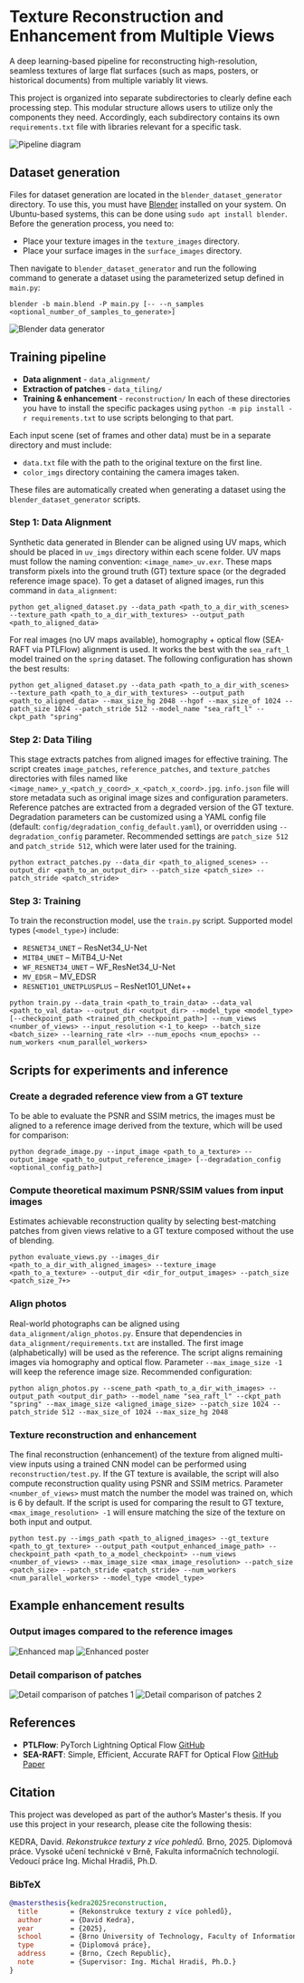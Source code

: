 # Texture Reconstruction and Enhancement from Multiple Views
A deep learning-based pipeline for reconstructing high-resolution, seamless textures of large flat surfaces (such as maps, posters, or historical documents) from multiple variably lit views.

This project is organized into separate subdirectories to clearly define each processing step. This modular structure allows users to utilize only the components they need. Accordingly, each subdirectory contains its own `requirements.txt` file with libraries relevant for a specific task.

![Pipeline diagram](images/pipeline_diagram.png)


## Dataset generation
Files for dataset generation are located in the `blender_dataset_generator` directory. To use this, you must have [Blender](https://www.blender.org/) installed on your system. On Ubuntu-based systems, this can be done using `sudo apt install blender`. Before the generation process, you need to:
- Place your texture images in the `texture_images` directory.
- Place your surface images in the `surface_images` directory.

Then navigate to `blender_dataset_generator` and run the following command to generate a dataset using the parameterized setup defined in `main.py`:
```
blender -b main.blend -P main.py [-- --n_samples <optional_number_of_samples_to_generate>]
```

![Blender data generator](images/blender.png)


## Training pipeline
- **Data alignment** - `data_alignment/`
- **Extraction of patches** - `data_tiling/`
- **Training & enhancement** - `reconstruction/`
In each of these directories you have to install the specific packages using `python -m pip install -r requirements.txt` to use scripts belonging to that part.

Each input scene (set of frames and other data) must be in a separate directory and must include:
- `data.txt` file with the path to the original texture on the first line.
- `color_imgs` directory containing the camera images taken.

These files are automatically created when generating a dataset using the `blender_dataset_generator` scripts. 


### Step 1: Data Alignment
Synthetic data generated in Blender can be aligned using UV maps, which should be placed in `uv_imgs` directory within each scene folder. UV maps must follow the naming convention: `<image_name>_uv.exr`. These maps transform pixels into the ground truth (GT) texture space (or the degraded reference image space). To get a dataset of aligned images, run this command in `data_alignment`:
```
python get_aligned_dataset.py --data_path <path_to_a_dir_with_scenes> --texture_path <path_to_a_dir_with_textures> --output_path <path_to_aligned_data>
```

For real images (no UV maps available), homography + optical flow (SEA-RAFT via PTLFlow) alignment is used. It works the best with the `sea_raft_l` model trained on the `spring` dataset. The following configuration has shown the best results:
```
python get_aligned_dataset.py --data_path <path_to_a_dir_with_scenes> --texture_path <path_to_a_dir_with_textures> --output_path <path_to_aligned_data> --max_size_hg 2048 --hgof --max_size_of 1024 --patch_size 1024 --patch_stride 512 --model_name "sea_raft_l" --ckpt_path "spring"
```

### Step 2: Data Tiling
This stage extracts patches from aligned images for effective training. The script creates `image_patches`, `reference_patches`, and `texture_patches` directories with files named like `<image_name>_y_<patch_y_coord>_x_<patch_x_coord>.jpg`. `info.json` file will store metadata such as original image sizes and configuration parameters. Reference patches are extracted from a degraded version of the GT texture. Degradation parameters can be customized using a YAML config file (default: `config/degradation_config_default.yaml`), or overridden using `--degradation_config` parameter. Recommended settings are `patch_size 512` and `patch_stride 512`, which were later used for the training.
```
python extract_patches.py --data_dir <path_to_aligned_scenes> --output_dir <path_to_an_output_dir> --patch_size <patch_size> --patch_stride <patch_stride>
```

### Step 3: Training
To train the reconstruction model, use the `train.py` script. Supported model types (`<model_type>`) include:
- `RESNET34_UNET` – ResNet34_U-Net
- `MITB4_UNET` – MiTB4_U-Net
- `WF_RESNET34_UNET` – WF_ResNet34_U-Net
- `MV_EDSR` – MV_EDSR
- `RESNET101_UNETPLUSPLUS` – ResNet101_UNet++
```
python train.py --data_train <path_to_train_data> --data_val <path_to_val_data> --output_dir <output_dir> --model_type <model_type> [--checkpoint_path <trained_pth_checkpoint_path>] --num_views <number_of_views> --input_resolution <-1_to_keep> --batch_size <batch_size> --learning_rate <lr> --num_epochs <num_epochs> --num_workers <num_parallel_workers>
```


## Scripts for experiments and inference

### Create a degraded reference view from a GT texture
To be able to evaluate the PSNR and SSIM metrics, the images must be aligned to a reference image derived from the texture, which will be used for comparison: 
```
python degrade_image.py --input_image <path_to_a_texture> --output_image <path_to_output_reference_image> [--degradation_config <optional_config_path>]
```

### Compute theoretical maximum PSNR/SSIM values ​​from input images
Estimates achievable reconstruction quality by selecting best-matching patches from given views relative to a GT texture composed without the use of blending.
```
python evaluate_views.py --images_dir <path_to_a_dir_with_aligned_images> --texture_image <path_to_a_texture> --output_dir <dir_for_output_images> --patch_size <patch_size_7+>
```

### Align photos
Real-world photographs can be aligned using `data_alignment/align_photos.py`. Ensure that dependencies in `data_alignment/requirements.txt` are installed. The first image (alphabetically) will be used as the reference. The script aligns remaining images via homography and optical flow. Parameter `--max_image_size -1` will keep the reference image size. Recommended configuration:
```
python align_photos.py --scene_path <path_to_a_dir_with_images> --output_path <output_dir_path> --model_name "sea_raft_l" --ckpt_path "spring" --max_image_size <aligned_image_size> --patch_size 1024 --patch_stride 512 --max_size_of 1024 --max_size_hg 2048
```

### Texture reconstruction and enhancement
The final reconstruction (enhancement) of the texture from aligned multi-view inputs using a trained CNN model can be performed using `reconstruction/test.py`. If the GT texture is available, the script will also compute reconstruction quality using PSNR and SSIM metrics. Parameter `<number_of_views>` must match the number the model was trained on, which is 6 by default. If the script is used for comparing the result to GT texture, `<max_image_resolution> -1` will ensure matching the size of the texture on both input and output.
```
python test.py --imgs_path <path_to_aligned_images> --gt_texture <path_to_gt_texture> --output_path <output_enhanced_image_path> --checkpoint_path <path_to_a_model_checkpoint> --num_views <number_of_views> --max_image_size <max_image_resolution> --patch_size <patch_size> --patch_stride <patch_stride> --num_workers <num_parallel_workers> --model_type <model_type>
```


## Example enhancement results

### Output images compared to the reference images 
![Enhanced map](images/enhanced_map.png)
![Enhanced poster](images/enhanced_poster.png)

### Detail comparison of patches
![Detail comparison of patches 1](images/detail_output1.png)
![Detail comparison of patches 2](images/detail_output2.png)


## References
- **PTLFlow**: PyTorch Lightning Optical Flow [GitHub](https://github.com/hmorimitsu/ptlflow)
- **SEA-RAFT**: Simple, Efficient, Accurate RAFT for Optical Flow [GitHub](https://github.com/princeton-vl/SEA-RAFT) [Paper](https://arxiv.org/abs/2405.14793)


## Citation
This project was developed as part of the author’s Master's thesis. If you use this project in your research, please cite the following thesis:

KEDRA, David. _Rekonstrukce textury z více pohledů._ Brno, 2025. Diplomová práce. Vysoké učení technické v Brně, Fakulta informačních technologií. Vedoucí práce Ing. Michal Hradiš, Ph.D.

### BibTeX
```bibtex
@mastersthesis{kedra2025reconstruction,
  title        = {Rekonstrukce textury z více pohledů},
  author       = {David Kedra},
  year         = {2025},
  school       = {Brno University of Technology, Faculty of Information Technology},
  type         = {Diplomová práce},
  address      = {Brno, Czech Republic},
  note         = {Supervisor: Ing. Michal Hradiš, Ph.D.}
}
